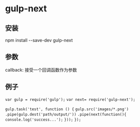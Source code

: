 #  gulp-next
## 安装
npm install --save-dev gulp-next
## 参数
callback: 接受一个回调函数作为参数
## 例子
`var gulp = require('gulp');`
`var next= require('gulp-next');`

`gulp.task('test', function () {`
  `gulp.src('images/*.png')`
      `.pipe(gulp.dest('path/output/'))`
      `.pipe(next(function(){`
          `console.log('success...');`
      `}));`
`});`

